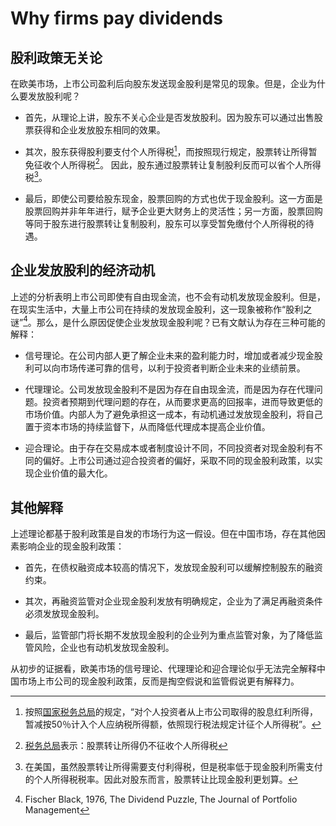 # Why firms pay dividends

## 股利政策无关论

在欧美市场，上市公司盈利后向股东发送现金股利是常见的现象。但是，企业为什么要发放股利呢？

+ 首先，从理论上讲，股东不关心企业是否发放股利。因为股东可以通过出售股票获得和企业发放股东相同的效果。

+ 其次，股东获得股利要支付个人所得税[^1]，而按照现行规定，股票转让所得暂免征收个人所得税[^2]。 因此，股东通过股票转让复制股利反而可以省个人所得税[^3]。

+ 最后，即使公司要给股东现金，股票回购的方式也优于现金股利。这一方面是股票回购并非年年进行，赋予企业更大财务上的灵活性；另一方面，股票回购等同于股东进行股票转让复制股利，股东可以享受暂免缴付个人所得税的待遇。

## 企业发放股利的经济动机

上述的分析表明上市公司即使有自由现金流，也不会有动机发放现金股利。但是，在现实生活中，大量上市公司在持续的发放现金股利，这一现象被称作“股利之谜”[^4]。那么，是什么原因促使企业发放现金股利呢？已有文献认为存在三种可能的解释：

+ 信号理论。在公司内部人更了解企业未来的盈利能力时，增加或者减少现金股利可以向市场传递可靠的信号，以利于投资者判断企业未来的业绩前景。

+ 代理理论。公司发放现金股利不是因为存在自由现金流，而是因为存在代理问题。投资者预期到代理问题的存在，从而要求更高的回报率，进而导致更低的市场价值。内部人为了避免承担这一成本，有动机通过发放现金股利，将自己置于资本市场的持续监督下，从而降低代理成本提高企业价值。

+ 迎合理论。由于存在交易成本或者制度设计不同，不同投资者对现金股利有不同的偏好。上市公司通过迎合投资者的偏好，采取不同的现金股利政策，以实现企业价值的最大化。

## 其他解释

上述理论都基于股利政策是自发的市场行为这一假设。但在中国市场，存在其他因素影响企业的现金股利政策：

+ 首先，在债权融资成本较高的情况下，发放现金股利可以缓解控制股东的融资约束。

+ 其次，再融资监管对企业现金股利发放有明确规定，企业为了满足再融资条件必须发放现金股利。

+ 最后，监管部门将长期不发放现金股利的企业列为重点监管对象，为了降低监管风险，企业也有动机发放现金股利。

从初步的证据看，欧美市场的信号理论、代理理论和迎合理论似乎无法完全解释中国市场上市公司的现金股利政策，反而是掏空假说和监管假说更有解释力。

[^1]: 按照[国家税务总局](http://www.chinatax.gov.cn/n8136506/n8136563/n8193451/n8193526/n8194326/8246260.html)的规定，“对个人投资者从上市公司取得的股息红利所得，暂减按50％计入个人应纳税所得额，依照现行税法规定计征个人所得税”。

[^2]: [税务总局](http://www.china.com.cn/policy/txt/2008-01/01/content_9464297.htm)表示：股票转让所得仍不征收个人所得税

[^3]: 在美国，虽然股票转让所得需要支付利得税，但是税率低于现金股利所需支付的个人所得税税率。因此对股东而言，股票转让比现金股利更划算。

[^4]: Fischer Black, 1976, The Dividend Puzzle, The Journal of Portfolio Management